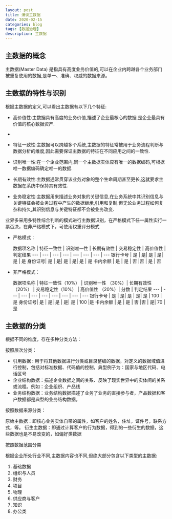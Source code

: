 ```yaml
---
layout: post
title: 漫谈主数据
date: 2020-02-15
categories: blog
tags: [数据治理]
description: 主数据
---
```



## 主数据的概念
    
 主数据(Master Data) 是指具有高度业务价值的,可以在企业内跨越各个业务部门被重复使用的数据,是单一、准确、权威的数据来源。
 

## 主数据的特性与识别

  根据主数据的定义,可以看出主数据有以下几个特征:
  
  - 高价值性:主数据具有高度的业务价值,描述了企业最核心的数据,是企业最具有价值的核心数据资产.
  - 
  - 特征一致性:主数据可以跨越多个系统,主数据的特征常被用于业务流程判断与数据分析的维度,因此需要保证主数据的特征在不同应用之间的一致性.
  

  - 识别唯一性:在一个企业范围内,同一个主数据实体应有唯一的数据编码,可根据唯一数据编码确定唯一的数据.
  

  - 长期有效性:主数据通常贯穿该业务对象的整个生命周期甚至更长,这就要求主数据在系统中保持其有效性.
  
  - 业务稳定性:主数据用来描述业务对象的关键信息,在业务系统中其识别信息与关键特征会被业务过程中产生的数据继承,引用和复制.但无论业务过程如何复杂和持久,其识别信息与关键特征都不会被业务改变.
  
  业界多采用多特性综合判断的模式进行主数据识别，在严格模式下任一属性实行一票否决，在非严格模式下，可使用权重评分模式

- 严格模式：

  数据项名称 | 特征一致性 | 识别唯一性 | 长期有效性 | 交易稳定性 | 高价值性 | 判定结果
  --- | --- |  --- |  --- |  --- |  --- |  --- |  ---
  银行卡号 | 是 | 是| 是 | 是| 是 | 是
  身份证号| 是 | 是| 是 | 是| 是 | 是
  卡内余额 | 是  | 是 | 否 |否 | 是 | 否
  
  
- 非严格模式：

  数据项名称 | 特征一致性（10%） | 识别唯一性 （30%）| 长期有效性（20%） | 交易稳定性（10%） | 高价值性 （20%）| 分数 | 判定结果
  --- | --- |  --- |  --- |  --- |  --- |  --- |  --- |  ---
  银行卡号 | 是 | 是| 是 | 是| 是 | 100 | 是
  身份证号| 是 | 是| 是 | 是| 是 | 100  |是
  卡内余额 | 是  | 是 | 否 |否 | 是| 70  | 是
  

## 主数据的分类

根据不同的维度，存在多种分类方法：

按照层次分类：

- 引用数据 : 用于将其他数据进行分类或目录整编的数据，对定义的数据域值进行控制，包括对标准数据、代码值的控制，典型例子为：国家与地区代码、电话区号
- 企业结构数据：描述企业数据之间的关系、反映了现实世界中的实体间的关系或流程。例如：企业组织、产品线
- 业务结构数据：业务结构数据描述了业务了业务的直接参与者，产品数据和客户数据都是典型的业务结构数据。

按照数据来源分类：

原始主数据：即核心业务实体自带的属性，如客户的姓名，住址，证件号，联系方式，等。
衍生主数据：即通过计算客户的行为数据，得到的一些衍生的数据，这些数据也是不易改变的，如偏好类数据



按照数据范围分类

根据企业所处行业不同,主数据内容也不同,但绝大部分包含以下类型的主数据:

1. 基础数据
2. 组织与人员
3. 财务
4. 项目
5. 物理
6. 供应商与客户
7. 知识
8. 办公类

